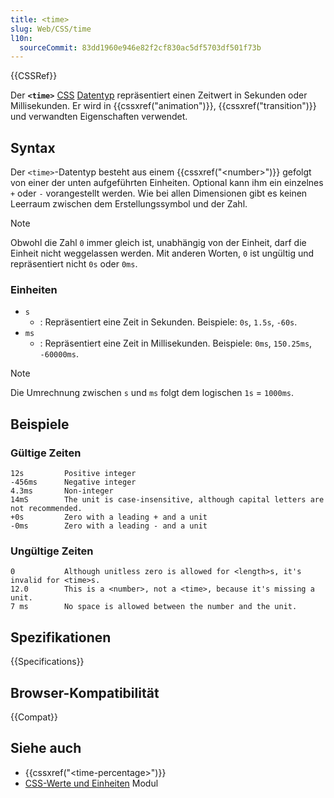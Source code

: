 ```yaml
---
title: <time>
slug: Web/CSS/time
l10n:
  sourceCommit: 83dd1960e946e82f2cf830ac5df5703df501f73b
---
```


{{CSSRef}}

Der **`<time>`** [CSS](/de/docs/Web/CSS) [Datentyp](/de/docs/Web/CSS/CSS_Values_and_Units/CSS_data_types) repräsentiert einen Zeitwert in Sekunden oder Millisekunden. Er wird in {{cssxref("animation")}}, {{cssxref("transition")}} und verwandten Eigenschaften verwendet.

## Syntax

Der `<time>`-Datentyp besteht aus einem {{cssxref("&lt;number&gt;")}} gefolgt von einer der unten aufgeführten Einheiten. Optional kann ihm ein einzelnes `+` oder `-` vorangestellt werden. Wie bei allen Dimensionen gibt es keinen Leerraum zwischen dem Erstellungssymbol und der Zahl.

> [!NOTE]
> Obwohl die Zahl `0` immer gleich ist, unabhängig von der Einheit, darf die Einheit nicht weggelassen werden. Mit anderen Worten, `0` ist ungültig und repräsentiert nicht `0s` oder `0ms`.

### Einheiten

- `s`
  - : Repräsentiert eine Zeit in Sekunden. Beispiele: `0s`, `1.5s`, `-60s`.
- `ms`
  - : Repräsentiert eine Zeit in Millisekunden. Beispiele: `0ms`, `150.25ms`, `-60000ms`.

> [!NOTE]
> Die Umrechnung zwischen `s` und `ms` folgt dem logischen `1s` = `1000ms`.

## Beispiele

### Gültige Zeiten

```plain example-good
12s         Positive integer
-456ms      Negative integer
4.3ms       Non-integer
14mS        The unit is case-insensitive, although capital letters are not recommended.
+0s         Zero with a leading + and a unit
-0ms        Zero with a leading - and a unit
```

### Ungültige Zeiten

```plain example-bad
0           Although unitless zero is allowed for <length>s, it's invalid for <time>s.
12.0        This is a <number>, not a <time>, because it's missing a unit.
7 ms        No space is allowed between the number and the unit.
```

## Spezifikationen

{{Specifications}}

## Browser-Kompatibilität

{{Compat}}

## Siehe auch

- {{cssxref("&lt;time-percentage&gt;")}}
- [CSS-Werte und Einheiten](/de/docs/Web/CSS/CSS_Values_and_Units) Modul
